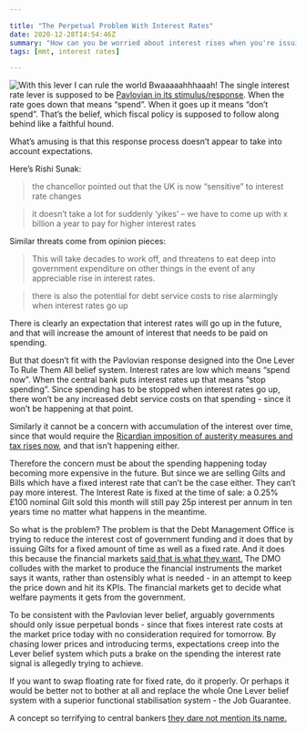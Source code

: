 ```yaml
---

title: "The Perpetual Problem With Interest Rates"
date: 2020-12-28T14:54:46Z
summary: "How can you be worried about interest rises when you're issuing fixed interest rate securities? Isn't that sort of the point of fixing the interest rate?"
tags: [mmt, interest rates]

---
```


![With this lever I can rule the world Bwaaaaahhhaaah!](images/lever.jpg)
The single interest rate lever is supposed to be [Pavlovian in its stimulus/response](https://www.bloomberg.com/opinion/articles/2019-03-01/paul-krugman-s-four-questions-about-mmt). When the rate goes down that means “spend”. When it goes up it means “don’t spend”. That’s the belief, which fiscal policy is supposed to follow along behind like a faithful hound.

What’s amusing is that this response process doesn’t appear to take into account expectations. 

Here’s Rishi Sunak:

> the chancellor pointed out that the UK is now “sensitive” to interest rate changes

> it doesn’t take a lot for suddenly ‘yikes’ – we have to come up with x billion a year to pay for higher interest rates

Similar threats come from opinion pieces:

> This will take decades to work off, and threatens to eat deep into government expenditure on other things in the event of any appreciable rise in interest rates.

> there is also the potential for debt service costs to rise alarmingly when interest rates go up

There is clearly an expectation that interest rates will go up in the future, and that will increase the amount of interest that needs to be paid on spending.

But that doesn’t fit with the Pavlovian response designed into the One Lever To Rule Them All belief system. Interest rates are low which means “spend now”. When the central bank puts interest rates up that means “stop spending”. Since spending has to be stopped when interest rates go up, there won’t be any increased debt service costs on that spending - since it won’t be happening at that point.

Similarly it cannot be a concern with accumulation of the interest over time, since that would require the [Ricardian imposition of austerity measures and tax rises now](http://bilbo.economicoutlook.net/blog/?p=13991), and that isn’t happening either. 

Therefore the concern must be about the spending happening today becoming more expensive in the future. But since we are selling Gilts and Bills which have a fixed interest rate that can’t be the case either. They can’t pay more interest. The Interest Rate is fixed at the time of sale: a 0.25% £100 nominal Gilt sold this month will still pay 25p interest per annum in ten years time no matter what happens in the meantime. 

So what is the problem? The problem is that the Debt Management Office is trying to reduce the interest cost of government funding and it does that by issuing Gilts for a fixed amount of time as well as a fixed rate. And it does this because the financial markets [said that is what they want.](https://dmo.gov.uk/media/1980/cons20121205.pdf) The DMO colludes with the market to produce the financial instruments the market says it wants, rather than ostensibly what is needed - in an attempt to keep the price down and hit its KPIs. The financial markets get to decide what welfare payments it gets from the government.

To be consistent with the Pavlovian lever belief, arguably governments should only issue perpetual bonds - since that fixes interest rate costs at the market price today with no consideration required for tomorrow. By chasing lower prices and introducing terms, expectations creep into the Lever belief system which puts a brake on the spending the interest rate signal is allegedly trying to achieve.

If you want to swap floating rate for fixed rate, do it properly. Or perhaps it would be better not to bother at all and replace the whole One Lever belief system with a superior functional stabilisation system - the Job Guarantee.

A concept so terrifying to central bankers [they dare not mention its name.](https://www.project-syndicate.org/commentary/why-central-bankers-fear-modern-monetary-theory-by-james-k-galbraith-2020-12)
